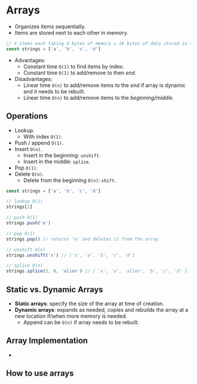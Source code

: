 # Arrays

* Organizes items sequentially.
* Items are stored next to each other in memory.

```javascript
// 4 items each taking 4 bytes of memory = 16 bytes of data stored in the RAM
const strings = ['a', 'b', 'c', 'd']
```

* Advantages:
  * Constant time `O(1)` to find items by index.
  * Constant time `O(1)` to add/remove to then *end*.
* Disadvantages:
  * Linear time `O(n)` to add/remove items to the *end* if array is dynamic and
    it needs to be rebuilt.
  * Linear time `O(n)` to add/remove items to the *beginning/middle*.

## Operations

* Lookup.
  * With index `O(1)`.
* Push / append `O(1)`.
* Insert `O(n)`.
  * Insert in the beginning: `unshift`.
  * Insert in the middle: `splice`.
* Pop `O(1)`.
* Delete `O(n)`.
  * Delete from the beginning `O(n)`: `shift`.

```javascript
const strings = ['a', 'b', 'c', 'd']

// lookup O(1)
strings[2]

// push O(1)
strings.push('e')

// pop O(1)
strings.pop() // returns 'e' and deletes it from the array

// unshift O(n)
strings.unshift('x') // ['x', 'a', 'b', 'c', 'd']

// splice O(n)
strings.splice(2, 0, 'alien') // [ 'x', 'a', 'alien', 'b', 'c', 'd' ]
```

## Static vs. Dynamic Arrays

* **Static arrays**: specify the size of the array at time of creation.
* **Dynamic arrays**: expands as needed, copies and rebuilds the array at a new
  location if/when more memory is needed.
  * Append can be `O(n)` if array needs to be rebuilt.

## Array Implementation

*

## How to use arrays
